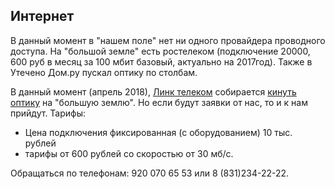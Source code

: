 ## Интернет

В данный момент в "нашем поле" нет ни одного провайдера проводного доступа. На "большой земле" есть 
ростелеком (подключение 20000, 600 руб в месяц за 100 мбит базовый, актуально на 2017год).
Также в Утечено Дом.ру пускал оптику по столбам.

В данный момент (апрель 2018), [Линк телеком](https://lt-nn.net/) собирается 
[кинуть оптику](https://www.nn.ru/community/house/novopokrovskoe/internet_v_tiz_novopokrovskoe_32677082.html) 
на "большую землю". Но если будут заявки от нас, то и к нам прийдут. Тарифы: 

* Цена подключения фиксированная (с оборудованием) 10 тыс. рублей
* тарифы от 600 рублей со скоростью от 30 мб/с.

Обращаться по телефонам: 920 070 65 53 или 8 (831)234-22-22.
